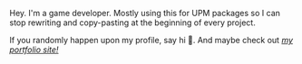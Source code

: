 Hey. I'm a game developer. Mostly using this for UPM packages so I can stop rewriting and copy-pasting at the beginning of every project.

If you randomly happen upon my profile, say hi 🙂. And maybe check out *[my portfolio site!](https://www.philliphayeii.com)*

<!---
pjhaye/pjhaye is a ✨ special ✨ repository because its `README.md` (this file) appears on your GitHub profile.
You can click the Preview link to take a look at your changes.
--->
